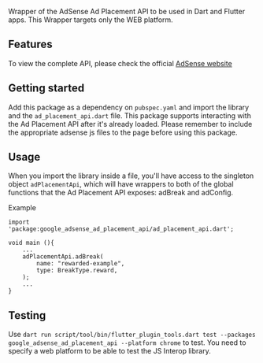 
Wrapper of the AdSense Ad Placement API to be used in Dart and Flutter apps.
This Wrapper targets only the WEB platform.

## Features

To view the complete API, please check the official [AdSense website](https://developers.google.com/ad-placement/apis)

## Getting started

Add this package as a dependency on `pubspec.yaml` and import the library and the `ad_placement_api.dart` file.
This package supports interacting with the Ad Placement API after it's already loaded. Please remember to include the appropriate adsense js files to the page before using this package.


## Usage

When you import the library inside a file, you'll have access to the singleton object `adPlacementApi`, which will have wrappers to both of the global functions that the Ad Placement API exposes: adBreak and adConfig.

Example
```
import 'package:google_adsense_ad_placement_api/ad_placement_api.dart';

void main (){
    ...
    adPlacementApi.adBreak(
        name: "rewarded-example",
        type: BreakType.reward,
    );
    ...
}

```

## Testing

Use `dart run script/tool/bin/flutter_plugin_tools.dart test --packages google_adsense_ad_placement_api --platform chrome` to test.
You need to specify a web platform to be able to test the JS Interop library.